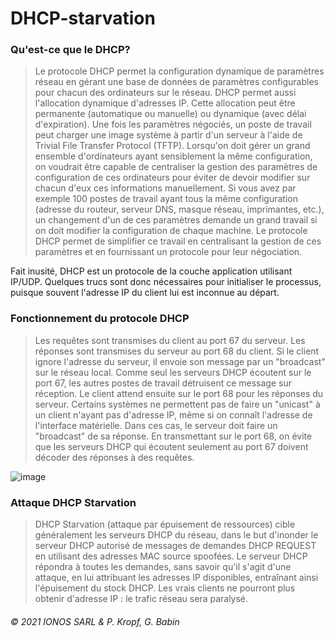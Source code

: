 # DHCP-starvation

### Qu'est-ce que le DHCP?
>Le protocole DHCP permet la configuration dynamique de paramètres réseau en gérant une base de données de paramètres configurables pour chacun des ordinateurs sur le réseau. DHCP permet aussi l'allocation dynamique d'adresses IP. Cette allocation peut être permanente (automatique ou manuelle) ou dynamique (avec délai d'expiration). Une fois les paramètres négociés, un poste de travail peut charger une image système à partir d'un serveur à l'aide de Trivial File Transfer Protocol (TFTP).
Lorsqu'on doit gérer un grand ensemble d'ordinateurs ayant sensiblement la même configuration, on voudrait être capable de centraliser la gestion des paramètres de configuration de ces ordinateurs pour éviter de devoir modifier sur chacun d'eux ces informations manuellement. Si vous avez par exemple 100 postes de travail ayant tous la même configuration (adresse du routeur, serveur DNS, masque réseau, imprimantes, etc.), un changement d'un de ces paramètres demande un grand travail si on doit modifier la configuration de chaque machine. Le protocole DHCP permet de simplifier ce travail en centralisant la gestion de ces paramètres et en fournissant un protocole pour leur négociation.

Fait inusité, DHCP est un protocole de la couche application utilisant IP/UDP. Quelques trucs sont donc nécessaires pour initialiser le processus, puisque souvent l'adresse IP du client lui est inconnue au départ.

### Fonctionnement du protocole DHCP
>Les requêtes sont transmises du client au port 67 du serveur. Les réponses sont transmises du serveur au port 68 du client. Si le client ignore l'adresse du serveur, il envoie son message par un "broadcast" sur le réseau local. Comme seul les serveurs DHCP écoutent sur le port 67, les autres postes de travail détruisent ce message sur réception. Le client attend ensuite sur le port 68 pour les réponses du serveur. Certains systèmes ne permettent pas de faire un "unicast" à un client n'ayant pas d'adresse IP, même si on connaît l'adresse de l'interface matérielle. Dans ces cas, le serveur doit faire un "broadcast" de sa réponse. En transmettant sur le port 68, on évite que les serveurs DHCP qui écoutent seulement au port 67 doivent décoder des réponses à des requêtes.

![image](https://user-images.githubusercontent.com/83721477/147104995-ce9b5446-6763-4841-bd3c-73edbb4b6d51.png)

### Attaque DHCP Starvation
>DHCP Starvation (attaque par épuisement de ressources) cible généralement les serveurs DHCP du réseau, dans le but d'inonder le serveur DHCP autorisé de messages de demandes DHCP REQUEST en utilisant des adresses MAC source spoofées. Le serveur DHCP répondra à toutes les demandes, sans savoir qu'il s'agit d'une attaque, en lui attribuant les adresses IP disponibles, entraînant ainsi l'épuisement du stock DHCP. Les vrais clients ne pourront plus obtenir d'adresse IP : le trafic réseau sera paralysé.

###### © 2021 IONOS SARL & P. Kropf, G. Babin
